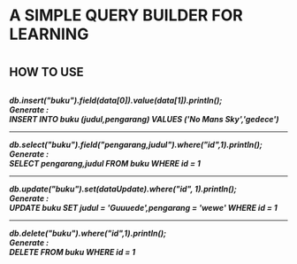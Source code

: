 <h1>A SIMPLE QUERY BUILDER FOR LEARNING<h1>
<h2>HOW TO USE<h2>
<h5>
<p>db.insert("buku").field(data[0]).value(data[1]).println();<br>
Generate : <br>
INSERT INTO buku (judul,pengarang) VALUES ('No Mans Sky','gedece')</p>
<hr>
<p>db.select("buku").field("pengarang,judul").where("id",1).println();<br>
Generate : <br>
SELECT pengarang,judul FROM buku WHERE id = 1 <br>
</p>
<hr>
<p>
db.update("buku").set(dataUpdate).where("id", 1).println();<br>
Generate : <br>
UPDATE buku SET judul = 'Guuuede',pengarang = 'wewe' WHERE id = 1 <br>
</p>
<hr>
<p>
db.delete("buku").where("id",1).println();<br>
Generate : <br>
DELETE FROM buku WHERE id = 1
</p>
</h5>
